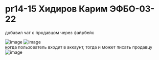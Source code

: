 # pr14-15 Хидиров Карим ЭФБО-03-22  
добавил чат с продавцом через файрбейс  

![image](https://github.com/user-attachments/assets/5e28e950-2242-405d-869a-4a51740a5b36)
![image](https://github.com/user-attachments/assets/89917750-bc19-4e6c-be8d-98cc6152a14a)  
когда пользователь входит в аккаунт, тогда и может писать продавцу  
![image](https://github.com/user-attachments/assets/6a93e4a9-bc70-4fc2-b656-b0c425918cf5)

